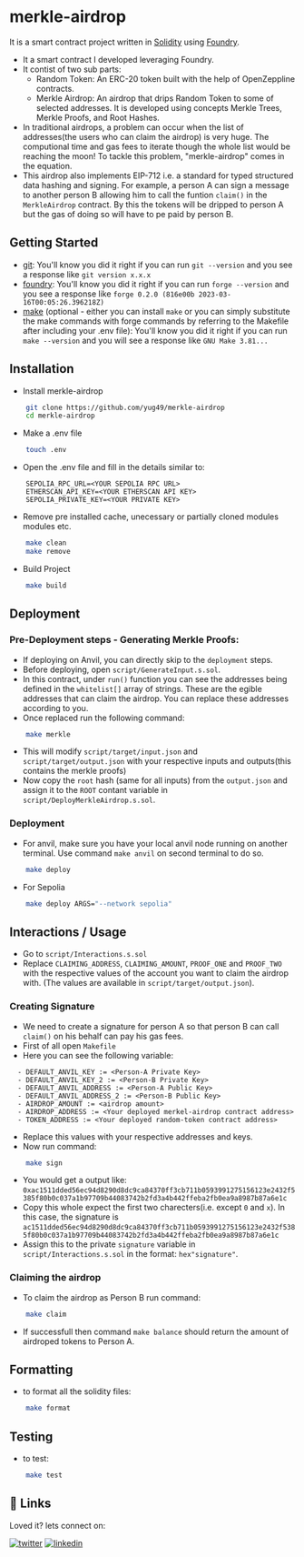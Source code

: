 
# merkle-airdrop
It is a smart contract project written in [Solidity](https://docs.soliditylang.org/en/latest/) using [Foundry](https://book.getfoundry.sh/).
- It a smart contract I developed leveraging Foundry.
- It contist of two sub parts:
  - Random Token: An ERC-20 token built with the help of OpenZeppline contracts.
  - Merkle Airdrop: An airdrop that drips Random Token to some of selected addresses. It is developed using concepts Merkle Trees, Merkle Proofs, and Root Hashes.
- In traditional airdrops, a problem can occur when the list of addresses(the users who can claim the airdrop) is very huge. The computional time and gas fees to iterate though the whole list would be reaching the moon! To tackle this problem, "merkle-airdrop" comes in the equation.
- This airdrop also implements EIP-712 i.e. a standard for typed structured data hashing and signing. For example, a person A can sign a message to another person B allowing him to call the funtion `claim()` in the `MerkleAirdrop` contract. By this the tokens will be dripped to person A but the gas of doing so will have to pe paid by person B.



## Getting Started

 - [git](https://git-scm.com/book/en/v2/Getting-Started-Installing-Git): You'll know you did it right if you can run `git --version` and you see a response like `git version x.x.x`
 - [foundry](https://getfoundry.sh/): You'll know you did it right if you can run `forge --version` and you see a response like `forge 0.2.0 (816e00b 2023-03-16T00:05:26.396218Z)`
 - [make](https://www.gnu.org/software/make/manual/make.html) (optional - either you can install `make` or you can simply substitute the make commands with forge commands by referring to the Makefile after including your .env file): You'll know you did it right if you can run `make --version` and you will see a response like `GNU Make 3.81...`

 
## Installation

- Install merkle-airdrop
```bash
    git clone https://github.com/yug49/merkle-airdrop
    cd merkle-airdrop
```

- Make a .env file
```bash
    touch .env
```

- Open the .env file and fill in the details similar to:
```env
    SEPOLIA_RPC_URL=<YOUR SEPOLIA RPC URL>
    ETHERSCAN_API_KEY=<YOUR ETHERSCAN API KEY>
    SEPOLIA_PRIVATE_KEY=<YOUR PRIVATE KEY>
```
- Remove pre installed cache, unecessary or partially cloned modules modules etc.
```bash
    make clean
    make remove
```

- Build Project
```bash
    make build
```

## Deployment

### Pre-Deployment steps - Generating Merkle Proofs:
- If deploying on Anvil, you can directly skip to the `deployment` steps. 
- Before deploying, open `script/GenerateInput.s.sol`.
- In this contract, under `run()` function you can see the addresses being defined in the `whitelist[]` array of strings. These are the egible addresses that can claim the airdrop. You can replace these addresses according to you.
- Once replaced run the following command:
```bash
    make merkle
```
- This will modify `script/target/input.json` and `script/target/output.json` with your respective inputs and outputs(this contains the merkle proofs)
- Now copy the `root` hash (same for all inputs) from the `output.json` and assign it to the `ROOT` contant variable in `script/DeployMerkleAirdrop.s.sol`.

### Deployment
- For anvil, make sure you have your local anvil node running on another terminal. Use command `make anvil` on second terminal to do so.
```bash
    make deploy
```

- For Sepolia
```bash
    make deploy ARGS="--network sepolia"
```

## Interactions / Usage
- Go to `script/Interactions.s.sol`
- Replace `CLAIMING_ADDRESS`, `CLAIMING_AMOUNT`, `PROOF_ONE` and `PROOF_TWO` with the respective values of the account you want to claim the airdrop with. (The values are available in `script/target/output.json`).

### Creating Signature
- We need to create a signature for person A so that person B can call `claim()` on his behalf can pay his gas fees.
- First of all open `Makefile`
- Here you can see the following variable:
```
  - DEFAULT_ANVIL_KEY := <Person-A Private Key>
  - DEFAULT_ANVIL_KEY_2 := <Person-B Private Key>
  - DEFAULT_ANVIL_ADDRESS := <Person-A Public Key>
  - DEFAULT_ANVIL_ADDRESS_2 := <Person-B Public Key>
  - AIRDROP_AMOUNT := <airdrop amount>
  - AIRDROP_ADDRESS := <Your deployed merkel-airdrop contract address>
  - TOKEN_ADDRESS := <Your deployed random-token contract address>
```
- Replace this values with your respective addresses and keys.
- Now run command:
```bash
    make sign
```
- You would get a output like: `0xac1511dded56ec94d8290d8dc9ca84370ff3cb711b0593991275156123e2432f5385f80b0c037a1b97709b44083742b2fd3a4b442ffeba2fb0ea9a8987b87a6e1c`
- Copy this whole expect the first two charecters(i.e. except `0` and `x`). In this case, the signature is `ac1511dded56ec94d8290d8dc9ca84370ff3cb711b0593991275156123e2432f5385f80b0c037a1b97709b44083742b2fd3a4b442ffeba2fb0ea9a8987b87a6e1c`
- Assign this to the private `signature` variable in `script/Interactions.s.sol` in the format: `hex"signature"`.

### Claiming the airdrop
- To claim the airdrop as Person B run command:
```bash
    make claim
```
- If successfull then command `make balance` should return the amount of airdroped tokens to Person A.



## Formatting
- to format all the solidity files:
```bash
    make format
```

## Testing
- to test:
```bash
    make test
```


    
## 🔗 Links
Loved it? lets connect on:

[![twitter](https://img.shields.io/badge/twitter-1DA1F2?style=for-the-badge&logo=twitter&logoColor=white)](https://x.com/yugAgarwal29)
[![linkedin](https://img.shields.io/badge/linkedin-0A66C2?style=for-the-badge&logo=linkedin&logoColor=white)](https://www.linkedin.com/in/yug-agarwal-8b761b255/)

